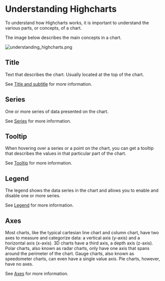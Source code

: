 Understanding Highcharts
========================

To understand how Highcharts works, it is important to understand the various parts, or concepts, of a chart.

The image below describes the main concepts in a chart.

![understanding_highcharts.png](understanding_highcharts.png)

Title
-----

Text that describes the chart. Usually located at the top of the chart.

See [Title and subtitle](https://highcharts.com/docs/chart-concepts/title-and-subtitle) for more information.

Series
------

One or more series of data presented on the chart.

See [Series](https://highcharts.com/docs/chart-concepts/series) for more information.

Tooltip
-------

When hovering over a series or a point on the chart, you can get a tooltip that describes the values in that particular part of the chart.

See [Tooltip](https://highcharts.com/docs/chart-concepts/tooltip) for more information.

Legend
------

The legend shows the data series in the chart and allows you to enable and disable one or more series.

See [Legend](https://highcharts.com/docs/chart-concepts/legend) for more information.

Axes
----

Most charts, like the typical cartesian line chart and column chart, have two axes to measure and categorize data: a vertical axis (y-axis) and a horizontal axis (x-axis). 3D charts have a third axis, a depth axis (z-axis). Polar charts, also known as radar charts, only have one axis that spans around the perimeter of the chart. Gauge charts, also known as speedometer charts, can even have a single value axis. Pie charts, however, have no axes.

See [Axes](https://highcharts.com/docs/chart-concepts/axes) for more information.
